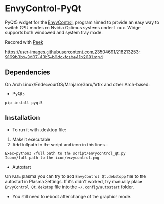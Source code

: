 # EnvyControl-PyQt
PyQt5 widget for the [EnvyControl](https://github.com/bayasdev/envycontrol), program aimed to provide an easy way to switch GPU modes on Nvidia Optimus systems under Linux. Widget supports both windowed and  system tray mode.


Recored with [Peek](https://github.com/phw/peek)

https://user-images.githubusercontent.com/23504691/218213253-9169b3bb-3d07-43b5-b0dc-fcabe41b2681.mp4

## Dependencies

On Arch Linux/EndeavourOS/Manjaro/Garu/Artix and other Arch-based:
- PyQt5

```terminal
pip install pyqt5
```

## Installation

- To run it with .desktop file:

1. Make it executable
2. Add fullpath to the script and icon in this lines -

```desktop
Exec=python3 /full path to the script/envycontrol_qt.py
Icon=/full path to the icon/envycontrol.png
```

- Autostart

On KDE plasma you can try to add `EnvyControl Qt.dekstopp` file to the autostart in Plasma Settings.
If it's didn't worked, try manually place `EnvyControl Qt.dekstop` file into the `~/.config/autostart` folder.

* You still need to reboot after change of the graphics mode.
